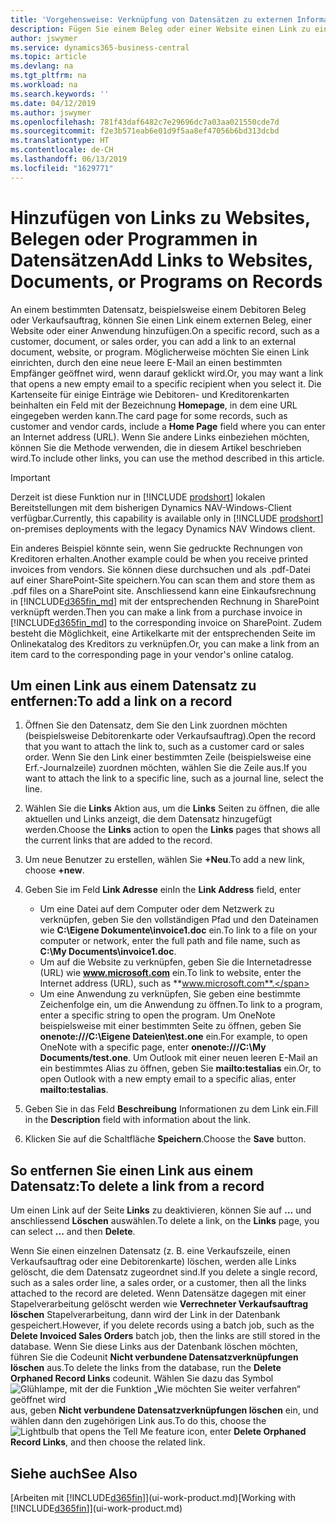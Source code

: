 ```yaml
---
title: 'Vorgehensweise: Verknüpfung von Datensätzen zu externen Informationen oder Programmen | Microsoft Docs'
description: Fügen Sie einem Beleg oder einer Website einen Link zu einem bestimmten Datensatz hinzu, beispielsweise zu einer Debitorenkarte oder einem Beleg.
author: jswymer
ms.service: dynamics365-business-central
ms.topic: article
ms.devlang: na
ms.tgt_pltfrm: na
ms.workload: na
ms.search.keywords: ''
ms.date: 04/12/2019
ms.author: jswymer
ms.openlocfilehash: 781f43daf6482c7e29696dc7a03aa021550cde7d
ms.sourcegitcommit: f2e3b571eab6e01d9f5aa8ef47056b6bd313dcbd
ms.translationtype: HT
ms.contentlocale: de-CH
ms.lasthandoff: 06/13/2019
ms.locfileid: "1629771"
---
```

# <a name="add-links-to-websites-documents-or-programs-on-records"></a><span data-ttu-id="57c52-103">Hinzufügen von Links zu Websites, Belegen oder Programmen in Datensätzen</span><span class="sxs-lookup"><span data-stu-id="57c52-103">Add Links to Websites, Documents, or Programs on Records</span></span>
<span data-ttu-id="57c52-104">An einem bestimmten Datensatz, beispielsweise einem Debitoren Beleg oder Verkaufsauftrag, können Sie einen Link einem externen Beleg, einer Website oder einer Anwendung hinzufügen.</span><span class="sxs-lookup"><span data-stu-id="57c52-104">On a specific record, such as a customer, document, or sales order, you can add a link to an external document, website, or program.</span></span> <span data-ttu-id="57c52-105">Möglicherweise möchten Sie einen Link einrichten, durch den eine neue leere E-Mail an einen bestimmten Empfänger geöffnet wird, wenn darauf geklickt wird.</span><span class="sxs-lookup"><span data-stu-id="57c52-105">Or, you may want a link that opens a new empty email to a specific recipient when you select it.</span></span> <span data-ttu-id="57c52-106">Die Kartenseite für einige Einträge wie Debitoren- und Kreditorenkarten beinhalten ein Feld mit der Bezeichnung **Homepage**, in dem eine URL eingegeben werden kann.</span><span class="sxs-lookup"><span data-stu-id="57c52-106">The card page for some records, such as customer and vendor cards, include a **Home Page** field where you can enter an Internet address (URL).</span></span> <span data-ttu-id="57c52-107">Wenn Sie andere Links einbeziehen möchten, können Sie die Methode verwenden, die in diesem Artikel beschrieben wird.</span><span class="sxs-lookup"><span data-stu-id="57c52-107">To include other links, you can use the method described in this article.</span></span>  

> [!IMPORTANT]
> <span data-ttu-id="57c52-108">Derzeit ist diese Funktion nur in [!INCLUDE [prodshort](includes/prodshort.md)] lokalen Bereitstellungen mit dem bisherigen Dynamics NAV-Windows-Client verfügbar.</span><span class="sxs-lookup"><span data-stu-id="57c52-108">Currently, this capability is available only in [!INCLUDE [prodshort](includes/prodshort.md)] on-premises deployments with the legacy Dynamics NAV Windows client.</span></span>  

<span data-ttu-id="57c52-109">Ein anderes Beispiel könnte sein, wenn Sie gedruckte Rechnungen von Kreditoren erhalten.</span><span class="sxs-lookup"><span data-stu-id="57c52-109">Another example could be when you receive printed invoices from vendors.</span></span> <span data-ttu-id="57c52-110">Sie können diese durchsuchen und als .pdf-Datei auf einer SharePoint-Site speichern.</span><span class="sxs-lookup"><span data-stu-id="57c52-110">You can scan them and store them as .pdf files on a SharePoint site.</span></span> <span data-ttu-id="57c52-111">Anschliessend kann eine Einkaufsrechnung in [!INCLUDE[d365fin_md](includes/d365fin_md.md)] mit der entsprechenden Rechnung in SharePoint verknüpft werden.</span><span class="sxs-lookup"><span data-stu-id="57c52-111">Then you can make a link from a purchase invoice in [!INCLUDE[d365fin_md](includes/d365fin_md.md)] to the corresponding invoice on  SharePoint.</span></span> <span data-ttu-id="57c52-112">Zudem besteht die Möglichkeit, eine Artikelkarte mit der entsprechenden Seite im Onlinekatalog des Kreditors zu verknüpfen.</span><span class="sxs-lookup"><span data-stu-id="57c52-112">Or, you can make a link from an item card to the corresponding page in your vendor's online catalog.</span></span>

## <a name="to-add-a-link-on-a-record"></a><span data-ttu-id="57c52-113">Um einen Link aus einem Datensatz zu entfernen:</span><span class="sxs-lookup"><span data-stu-id="57c52-113">To add a link on a record</span></span>   

1.  <span data-ttu-id="57c52-114">Öffnen Sie den Datensatz, dem Sie den Link zuordnen möchten (beispielsweise Debitorenkarte oder Verkaufsauftrag).</span><span class="sxs-lookup"><span data-stu-id="57c52-114">Open the record that you want to attach the link to, such as a customer card or sales order.</span></span> <span data-ttu-id="57c52-115">Wenn Sie den Link einer bestimmten Zeile (beispielsweise eine Erf.-Journalzeile) zuordnen möchten, wählen Sie die Zeile aus.</span><span class="sxs-lookup"><span data-stu-id="57c52-115">If you want to attach the link to a specific line, such as a journal line, select the line.</span></span>  

2.  <span data-ttu-id="57c52-116">Wählen Sie die **Links** Aktion aus, um die **Links** Seiten zu öffnen, die alle aktuellen und Links anzeigt, die dem Datensatz hinzugefügt werden.</span><span class="sxs-lookup"><span data-stu-id="57c52-116">Choose the **Links** action to open the **Links** pages that shows all the current links that are added to the record.</span></span>

3. <span data-ttu-id="57c52-117">Um neue Benutzer zu erstellen, wählen Sie **+Neu**.</span><span class="sxs-lookup"><span data-stu-id="57c52-117">To add a new link, choose **+new**.</span></span>

4.  <span data-ttu-id="57c52-118">Geben Sie im Feld **Link Adresse** ein</span><span class="sxs-lookup"><span data-stu-id="57c52-118">In the **Link Address** field, enter</span></span>

    -   <span data-ttu-id="57c52-119">Um eine Datei auf dem Computer oder dem Netzwerk zu verknüpfen, geben Sie den vollständigen Pfad und den Dateinamen wie **C:\Eigene Dokumente\invoice1.doc** ein.</span><span class="sxs-lookup"><span data-stu-id="57c52-119">To link to a file on your computer or network, enter the full path and file name, such as  **C:\My Documents\invoice1.doc**.</span></span>
    -   <span data-ttu-id="57c52-120">Um auf die Website zu verknüpfen, geben Sie die Internetadresse (URL) wie **www.microsoft.com** ein.</span><span class="sxs-lookup"><span data-stu-id="57c52-120">To link to website, enter the Internet address (URL), such as **www.microsoft.com**.</span></span>
    -   <span data-ttu-id="57c52-121">Um eine Anwendung zu verknüpfen, Sie geben eine bestimmte Zeichenfolge ein, um die Anwendung zu öffnen.</span><span class="sxs-lookup"><span data-stu-id="57c52-121">To link to a program, enter a specific string to open the program.</span></span> <span data-ttu-id="57c52-122">Um OneNote beispielsweise mit einer bestimmten Seite zu öffnen, geben Sie **onenote:///C:\Eigene Dateien\test.one** ein.</span><span class="sxs-lookup"><span data-stu-id="57c52-122">For example, to open OneNote with a specific page, enter **onenote:///C:\My Documents/test.one**.</span></span> <span data-ttu-id="57c52-123">Um Outlook mit einer neuen leeren E-Mail an ein bestimmtes Alias zu öffnen, geben Sie **mailto:testalias** ein.</span><span class="sxs-lookup"><span data-stu-id="57c52-123">Or, to open Outlook with a new empty email to a specific alias, enter **mailto:testalias**.</span></span>  

5.  <span data-ttu-id="57c52-124">Geben Sie in das Feld **Beschreibung** Informationen zu dem Link ein.</span><span class="sxs-lookup"><span data-stu-id="57c52-124">Fill in the **Description** field with information about the link.</span></span>  

6.  <span data-ttu-id="57c52-125">Klicken Sie auf die Schaltfläche **Speichern**.</span><span class="sxs-lookup"><span data-stu-id="57c52-125">Choose the **Save** button.</span></span>  

## <a name="to-delete-a-link-from-a-record"></a><span data-ttu-id="57c52-126">So entfernen Sie einen Link aus einem Datensatz:</span><span class="sxs-lookup"><span data-stu-id="57c52-126">To delete a link from a record</span></span>  

<span data-ttu-id="57c52-127">Um einen Link auf der Seite **Links** zu deaktivieren, können Sie auf **…** und anschliessend **Löschen** auswählen.</span><span class="sxs-lookup"><span data-stu-id="57c52-127">To delete a link, on the **Links** page, you can select **...** and then **Delete**.</span></span>

<span data-ttu-id="57c52-128">Wenn Sie einen einzelnen Datensatz (z. B. eine Verkaufszeile, einen Verkaufsauftrag oder eine Debitorenkarte) löschen, werden alle Links gelöscht, die dem Datensatz zugeordnet sind.</span><span class="sxs-lookup"><span data-stu-id="57c52-128">If you delete a single record, such as a sales order line, a sales order, or a customer, then all the links attached to the record are deleted.</span></span> <span data-ttu-id="57c52-129">Wenn Datensätze dagegen mit einer Stapelverarbeitung gelöscht werden wie **Verrechneter Verkaufsauftrag löschen** Stapelverarbeitung, dann wird der Link in der Datenbank gespeichert.</span><span class="sxs-lookup"><span data-stu-id="57c52-129">However, if you delete records using a batch job, such as the **Delete Invoiced Sales Orders** batch job, then the links are still stored in the database.</span></span> <span data-ttu-id="57c52-130">Wenn Sie diese Links aus der Datenbank löschen möchten, führen Sie die Codeunit **Nicht verbundene Datensatzverknüpfungen löschen** aus.</span><span class="sxs-lookup"><span data-stu-id="57c52-130">To delete the links from the database, run the **Delete Orphaned Record Links** codeunit.</span></span> <span data-ttu-id="57c52-131">Wählen Sie dazu das Symbol ![Glühlampe, mit der die Funktion „Wie möchten Sie weiter verfahren“ geöffnet wird](media/ui-search/search_small.png "Wie möchten Sie weiter verfahren?") aus, geben **Nicht verbundene Datensatzverknüpfungen löschen** ein, und wählen dann den zugehörigen Link aus.</span><span class="sxs-lookup"><span data-stu-id="57c52-131">To do this, choose the ![Lightbulb that opens the Tell Me feature](media/ui-search/search_small.png "Tell me what you want to do") icon, enter **Delete Orphaned Record Links**, and then choose the related link.</span></span>   

<!-- ### To run delete orphaned record links  

1.  Choose the ![Lightbulb that opens the Tell Me feature](media/ui-search/search_small.png "Tell me what you want to do") icon, enter **Data Deletion**, and then choose the related link.  

2.  On the **Data Deletion** page, choose **Tasks**, and then choose **Delete Orphaned Record Links**.  -->

## <a name="see-also"></a><span data-ttu-id="57c52-132">Siehe auch</span><span class="sxs-lookup"><span data-stu-id="57c52-132">See Also</span></span>  
<span data-ttu-id="57c52-133">[Arbeiten mit [!INCLUDE[d365fin](includes/d365fin_md.md)]](ui-work-product.md)</span><span class="sxs-lookup"><span data-stu-id="57c52-133">[Working with [!INCLUDE[d365fin](includes/d365fin_md.md)]](ui-work-product.md)</span></span>  
